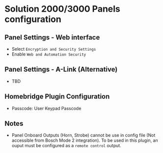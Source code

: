 # Solution 2000/3000 Panels configuration
## Panel Settings - Web interface
- Select `Encryption and Security Settings`
- Enable `Web and Automation Security`
## Panel Settings - A-Link (Alternative)
- TBD
## Homebridge Plugin Configuration
- Passcode: User Keypad Passcode
## Notes
- Panel Onboard Outputs (Horn, Strobe) cannot be use in config file (Not accessible from Bosch Mode 2 integration). To be used in this plugin, an ouput must be configured as a `remote control` output.
